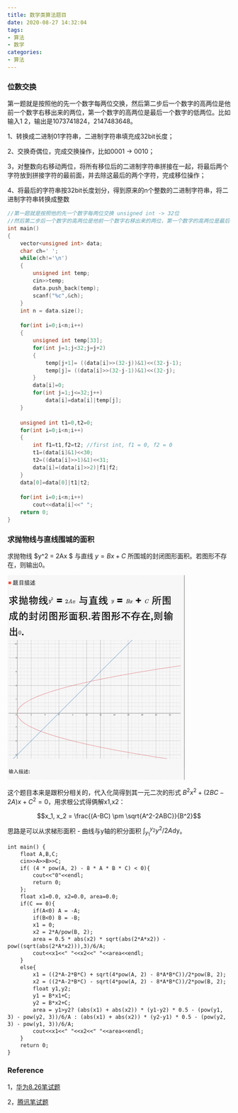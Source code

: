 ```yaml
---
title: 数学类算法题目
date: 2020-08-27 14:32:04
tags:
- 算法
- 数学
categories:
- 算法
---
```




###  位数交换

第一题就是按照他的先一个数字每两位交换，然后第二步后一个数字的高两位是他前一个数字右移出来的两位，第一个数字的高两位是最后一个数字的低两位。比如输入1 2，输出是1073741824，2147483648。

1、转换成二进制01字符串，二进制字符串填充成32bit长度；

2、交换奇偶位，完成交换操作，比如0001 -> 0010；

3，对整数向右移动两位，将所有移位后的二进制字符串拼接在一起，将最后两个字符放到拼接字符的最前面，并去除这最后的两个字符，完成移位操作；

4、将最后的字符串按32bit长度划分，得到原来的n个整数的二进制字符串，将二进制字符串转换成整数



```c++
//第一题就是按照他的先一个数字每两位交换 unsigned int -> 32位
//然后第二步后一个数字的高两位是他前一个数字右移出来的两位，第一个数字的高两位是最后一个数字的低两位
int main()
{
    vector<unsigned int> data;
    char ch=' ';
    while(ch!='\n')
    {
        unsigned int temp;
        cin>>temp;
        data.push_back(temp);
        scanf("%c",&ch);
    }
    int n = data.size();

    for(int i=0;i<n;i++)
    {
        unsigned int temp[33];
        for(int j=1;j<32;j=j+2)
        {
            temp[j+1]= ((data[i]>>(32-j))&1)<<(32-j-1);
            temp[j]= ((data[i]>>(32-j-1))&1)<<(32-j);
        }
        data[i]=0;
        for(int j=1;j<=32;j++)
            data[i]=data[i]|temp[j];
    }

    unsigned int t1=0,t2=0;
    for(int i=0;i<n;i++)
    {
        int f1=t1,f2=t2; //first int, f1 = 0, f2 = 0
        t1=(data[i]&1)<<30;
        t2=((data[i]>>1)&1)<<31;
        data[i]=(data[i]>>2)|f1|f2;
    }
    data[0]=data[0]|t1|t2;

    for(int i=0;i<n;i++)
        cout<<data[i]<<" ";
    return 0;
}
```



### 求抛物线与直线围城的面积

求抛物线 $y^2 = 2Ax $ 与直线 $y=Bx+C$ 所围城的封闭图形面积。若图形不存在，则输出0。

![20200828抛物线面积](/images/20200828areaCurve.jpg)

这个题目本来是跟积分相关的，代入化简得到其一元二次的形式 $B^2x^2+(2BC-2A)x+C^2=0$，用求根公式得俩解x1,x2：

$$x_1, x_2 = \frac{(A-BC) \pm \sqrt{A^2-2ABC}}{B^2}$$

思路是可以从求梯形面积 - 曲线与y轴的积分面积 $\int_{y_1}^{y_2} y^2/2A \mathrm{dy}$。

```
int main() {
    float A,B,C;
    cin>>A>>B>>C;
    if( (4 * pow(A, 2) - 8 * A * B * C) < 0){
        cout<<"0"<<endl;
        return 0;
    };
    float x1=0.0, x2=0.0, area=0.0;
    if(C == 0){
        if(A<0) A = -A;
        if(B<0) B = -B;
        x1 = 0;
        x2 = 2*A/pow(B, 2);
        area = 0.5 * abs(x2) * sqrt(abs(2*A*x2)) - pow((sqrt(abs(2*A*x2))),3)/6/A;
        cout<<x1<<" "<<x2<<" "<<area<<endl;
    }
    else{
        x1 = ((2*A-2*B*C) + sqrt(4*pow(A, 2) - 8*A*B*C))/2*pow(B, 2);
        x2 = ((2*A-2*B*C) - sqrt(4*pow(A, 2) - 8*A*B*C))/2*pow(B, 2);
        float y1,y2;
        y1 = B*x1+C;
        y2 = B*x2+C;
        area = y1>y2? (abs(x1) + abs(x2)) * (y1-y2) * 0.5 - (pow(y1, 3) - pow(y2, 3))/6/A : (abs(x1) + abs(x2)) * (y2-y1) * 0.5 - (pow(y2, 3) - pow(y1, 3))/6/A;
        cout<<x1<<" "<<x2<<" "<<area<<endl;
    }
    return 0;
}
```







### Reference

1，[华为8.26笔试题](https://www.nowcoder.com/discuss/489735?type=post&order=time&pos=&page=1&channel=1011&source_id=search_post#)

2，[腾讯笔试题](https://www.nowcoder.com/discuss/418098?type=2)

